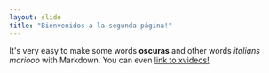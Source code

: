 ```yaml
---
layout: slide
title: "Bienvenidos a la segunda página!"
---
```

It's very easy to make some words **oscuras** and other words *italians mariooo* with Markdown. You can even [link to xvideos!](http://xvideos.com)
